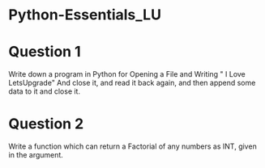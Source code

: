 # Python-Essentials_LU

# Question 1
Write down a program in Python for Opening a File and Writing " I Love LetsUpgrade" And close
it, and read it back again, and then append some data to it and close it.



# Question 2

Write a function which can return a Factorial of any numbers as INT, given in the argument.
